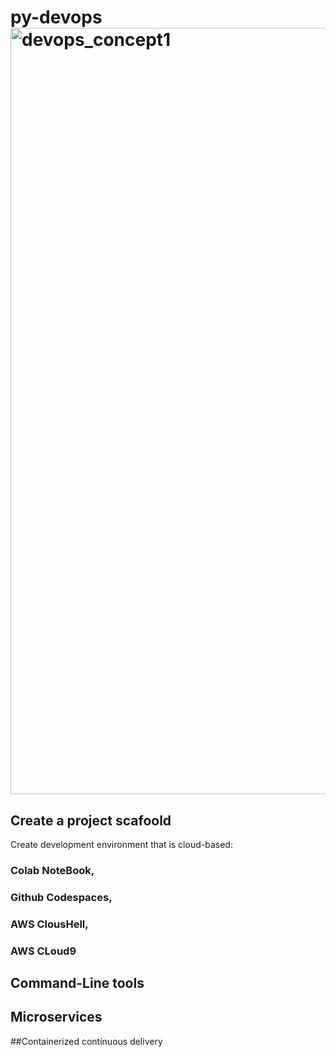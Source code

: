 # py-devops<img width="1226" alt="devops_concept1" src="https://github.com/asiamahy2g/py-devops/assets/99301863/5853185e-737b-41e1-9e8d-9a1d56b51861">
## Create a project scafoold
Create development environment that is cloud-based: 
### Colab NoteBook,
### Github Codespaces, 
### AWS ClousHell,
### AWS CLoud9


## Command-Line tools
## Microservices
##Containerized continuous delivery
